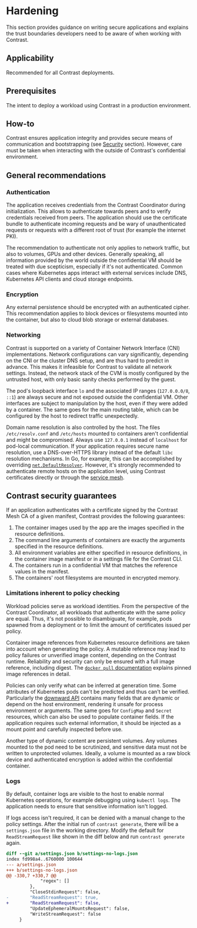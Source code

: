 # Hardening

This section provides guidance on writing secure applications and explains the trust boundaries developers need to be aware of when working with Contrast.

## Applicability

Recommended for all Contrast deployments.

## Prerequisites

The intent to deploy a workload using Contrast in a production environment.

## How-to

Contrast ensures application integrity and provides secure means of communication and bootstrapping (see [Security](../security.md) section).
However, care must be taken when interacting with the outside of Contrast's confidential environment.

## General recommendations

### Authentication

The application receives credentials from the Contrast Coordinator during initialization.
This allows to authenticate towards peers and to verify credentials received from peers.
The application should use the certificate bundle to authenticate incoming requests and be wary of unauthenticated requests or requests with a different root of trust (for example the internet PKI).

The recommendation to authenticate not only applies to network traffic, but also to volumes, GPUs and other devices.
Generally speaking, all information provided by the world outside the confidential VM should be treated with due scepticism, especially if it's not authenticated.
Common cases where Kubernetes apps interact with external services include DNS, Kubernetes API clients and cloud storage endpoints.

### Encryption

Any external persistence should be encrypted with an authenticated cipher.
This recommendation applies to block devices or filesystems mounted into the container, but also to cloud blob storage or external databases.

### Networking

Contrast is supported on a variety of Container Network Interface (CNI) implementations.
Network configurations can vary significantly, depending on the CNI or the cluster DNS setup, and are thus hard to predict in advance.
This makes it infeasible for Contrast to validate all network settings.
Instead, the network stack of the CVM is mostly configured by the untrusted host, with only basic sanity checks performed by the guest.

The pod's loopback interface `lo` and the associated IP ranges (`127.0.0.0/8`, `::1`) are always secure and not exposed outside the confidential VM.
Other interfaces are subject to manipulation by the host, even if they were added by a container.
The same goes for the main routing table, which can be configured by the host to redirect traffic unexpectedly.

Domain name resolution is also controlled by the host.
The files `/etc/resolv.conf` and `/etc/hosts` mounted to containers aren't confidential and might be compromised.
Always use `127.0.0.1` instead of `localhost` for pod-local communication.
If your application requires secure name resolution, use a DNS-over-HTTPS library instead of the default `libc` resolution mechanisms.
In Go, for example, this can be accomplished by overriding [`net.DefaultResolver`](https://pkg.go.dev/net#DefaultResolver).
However, it's strongly recommended to authenticate remote hosts on the application level, using Contrast certificates directly or through the [service mesh](../architecture/components/service-mesh.md).

<!-- TODO(burgerdev): update after hardening UpdateInterface/UpdateRoutes/CopyFile. -->

## Contrast security guarantees

If an application authenticates with a certificate signed by the Contrast Mesh CA of a given manifest, Contrast provides the following guarantees:

1. The container images used by the app are the images specified in the resource definitions.
2. The command line arguments of containers are exactly the arguments specified in the resource definitions.
3. All environment variables are either specified in resource definitions, in the container image manifest or in a settings file for the Contrast CLI.
4. The containers run in a confidential VM that matches the reference values in the manifest.
5. The containers' root filesystems are mounted in encrypted memory.

### Limitations inherent to policy checking

Workload policies serve as workload identities.
From the perspective of the Contrast Coordinator, all workloads that authenticate with the same policy are equal.
Thus, it's not possible to disambiguate, for example, pods spawned from a deployment or to limit the amount of certificates issued per policy.

Container image references from Kubernetes resource definitions are taken into account when generating the policy.
A mutable reference may lead to policy failures or unverified image content, depending on the Contrast runtime.
Reliability and security can only be ensured with a full image reference, including digest.
The [`docker pull` documentation] explains pinned image references in detail.

Policies can only verify what can be inferred at generation time.
Some attributes of Kubernetes pods can't be predicted and thus can't be verified.
Particularly the [downward API] contains many fields that are dynamic or depend on the host environment, rendering it unsafe for process environment or arguments.
The same goes for `ConfigMap` and `Secret` resources, which can also be used to populate container fields.
If the application requires such external information, it should be injected as a mount point and carefully inspected before use.

Another type of dynamic content are persistent volumes.
Any volumes mounted to the pod need to be scrutinized, and sensitive data must not be written to unprotected volumes.
Ideally, a volume is mounted as a raw block device and authenticated encryption is added within the confidential container.

[`docker pull` documentation]: https://docs.docker.com/reference/cli/docker/image/pull/#pull-an-image-by-digest-immutable-identifier
[downward API]: https://kubernetes.io/docs/concepts/workloads/pods/downward-api/

### Logs

By default, container logs are visible to the host to enable normal Kubernetes operations, for example debugging using `kubectl logs`.
The application needs to ensure that sensitive information isn't logged.

If logs access isn't required, it can be denied with a manual change to the policy settings.
After the initial run of `contrast generate`, there will be a `settings.json` file in the working directory.
Modify the default for `ReadStreamRequest` like shown in the diff below and run `contrast generate` again.

<!-- TODO(burgerdev): this should reference a man page for advanced config -->

```diff
diff --git a/settings.json b/settings-no-logs.json
index fd998a4..6760000 100644
--- a/settings.json
+++ b/settings-no-logs.json
@@ -330,7 +330,7 @@
             "regex": []
         },
         "CloseStdinRequest": false,
-        "ReadStreamRequest": true,
+        "ReadStreamRequest": false,
         "UpdateEphemeralMountsRequest": false,
         "WriteStreamRequest": false
     }

```
